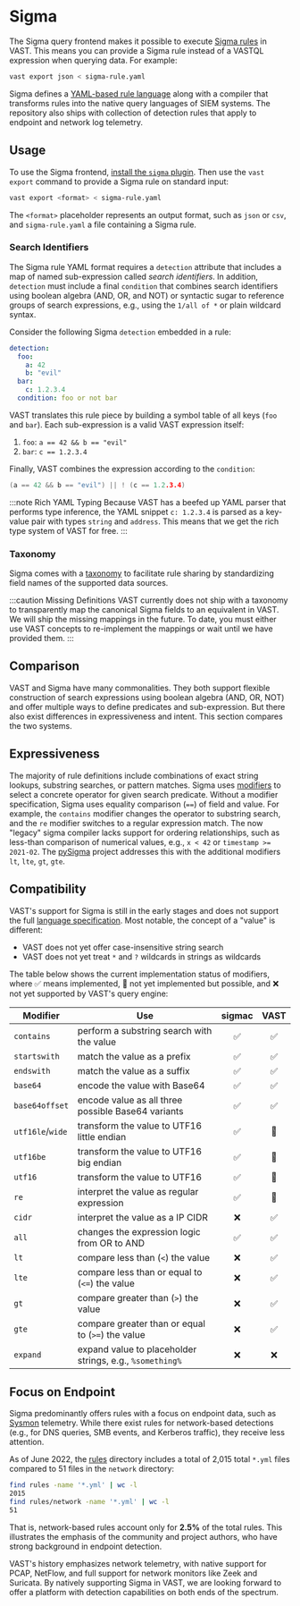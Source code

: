# Sigma

The Sigma query frontend makes it possible to execute [Sigma
rules](https://github.com/SigmaHQ/sigma) in VAST. This means you can
provide a Sigma rule instead of a VASTQL expression when querying data. For
example:

```bash
vast export json < sigma-rule.yaml
```

Sigma defines a [YAML-based rule language][sigma-spec] along with a compiler
that transforms rules into the native query languages of SIEM systems. The
repository also ships with collection of detection rules that apply to endpoint
and network log telemetry.

## Usage

To use the Sigma frontend, [install the `sigma`
plugin](/docs/setup-vast/configure#plugins). Then use the `vast export` command
to provide a Sigma rule on standard input:

```bash
vast export <format> < sigma-rule.yaml
```

The `<format>` placeholder represents an output format, such as `json` or `csv`,
and `sigma-rule.yaml` a file containing a Sigma rule.

### Search Identifiers

The Sigma rule YAML format requires a `detection` attribute that includes a map
of named sub-expression called *search identifiers*. In addition, `detection`
must include a final `condition` that combines search identifiers using boolean
algebra (AND, OR, and NOT) or syntactic sugar to reference groups of search
expressions, e.g., using the `1/all of *` or plain wildcard syntax.

Consider the following Sigma `detection` embedded in a rule:

```yaml
detection:
  foo:
    a: 42
    b: "evil"
  bar:
    c: 1.2.3.4
  condition: foo or not bar
```

VAST translates this rule piece by building a symbol table of all keys (`foo`
and `bar`). Each sub-expression is a valid VAST expression itself:

1. `foo`: `a == 42 && b == "evil"`
2. `bar`: `c == 1.2.3.4`

Finally, VAST combines the expression according to the `condition`:

```c
(a == 42 && b == "evil") || ! (c == 1.2.3.4)
```

:::note Rich YAML Typing
Because VAST has a beefed up YAML parser that performs type inference, the YAML
snippet `c: 1.2.3.4` is parsed as a key-value pair with types `string` and
`address`. This means that we get the rich type system of VAST for free.
:::

### Taxonomy

Sigma comes with a [taxonomy](https://github.com/SigmaHQ/sigma/wiki/Taxonomy) to
facilitate rule sharing by standardizing field names of the supported data
sources.

:::caution Missing Definitions
VAST currently does not ship with a taxonomy to transparently map the canonical
Sigma fields to an equivalent in VAST. We will ship the missing mappings in the
future. To date, you must either use VAST concepts to re-implement the mappings
or wait until we have provided them.
:::

## Comparison

VAST and Sigma have many commonalities. They both support flexible construction
of search expressions using boolean algebra (AND, OR, NOT) and offer multiple
ways to define predicates and sub-expression. But there also exist differences
in expressiveness and intent. This section compares the two systems.

## Expressiveness

The majority of rule definitions include combinations of exact string lookups,
substring searches, or pattern matches. Sigma uses
[modifiers](https://github.com/SigmaHQ/sigma/wiki/Specification#value-modifiers)
to select a concrete operator for given search predicate. Without a modifier
specification, Sigma uses equality comparison (`==`) of field and value. For
example, the `contains` modifier changes the operator to substring search, and
the `re` modifier switches to a regular expression match. The now "legacy" sigma
compiler lacks support for ordering relationships, such as less-than comparison
of numerical values, e.g., `x < 42` or `timestamp >= 2021-02`. The
[pySigma][pysigma] project addresses this with the additional modifiers `lt`,
`lte`, `gt`, `gte`.

## Compatibility

VAST's support for Sigma is still in the early stages and does not support the
full [language specification][sigma-spec]. Most notable, the concept of a
"value" is different:

- VAST does not yet offer case-insensitive string search
- VAST does not yet treat `*` and `?` wildcards in strings as wildcards

The table below shows the current implementation status of modifiers, where ✅
means implemented, 🚧 not yet implemented but possible, and ❌ not yet supported
by VAST's query engine:

|Modifier|Use|sigmac|VAST|
|--------|---|:----:|:--:|
|`contains`|perform a substring search with the value|✅|✅|
|`startswith`|match the value as a prefix|✅|✅|
|`endswith`|match the value as a suffix|✅|✅|
|`base64`|encode the value with Base64|✅|✅
|`base64offset`|encode value as all three possible Base64 variants|✅|✅
|`utf16le`/`wide`|transform the value to UTF16 little endian|✅|🚧
|`utf16be`|transform the value to UTF16 big endian|✅|🚧
|`utf16`|transform the value to UTF16|✅|🚧
|`re`|interpret the value as regular expression|✅|🚧
|`cidr`|interpret the value as a IP CIDR|❌|✅
|`all`|changes the expression logic from OR to AND|✅|✅
|`lt`|compare less than (`<`) the value|❌|✅
|`lte`|compare less than or equal to (`<=`) the value|❌|✅
|`gt`|compare greater than (`>`) the value|❌|✅
|`gte`|compare greater than or equal to (`>=`) the value|❌|✅
|`expand`|expand value to placeholder strings, e.g., `%something%`|❌|❌

## Focus on Endpoint

Sigma predominantly offers rules with a focus on endpoint data, such as
[Sysmon](https://docs.microsoft.com/en-us/sysinternals/downloads/sysmon)
telemetry. While there exist rules for network-based detections (e.g., for
DNS queries, SMB events, and Kerberos traffic), they receive less attention.

As of June 2022, the [rules][sigma-rules-2022-06] directory includes a total of
2,015 total `*.yml` files compared to 51 files in the `network` directory:

```bash
find rules -name '*.yml' | wc -l
2015
find rules/network -name '*.yml' | wc -l
51
```

That is, network-based rules account only for **2.5%** of the total rules. This
illustrates the emphasis of the community and project authors, who have strong
background in endpoint detection.

VAST's history emphasizes network telemetry, with native support for PCAP,
NetFlow, and full support for network monitors like Zeek and Suricata. By
natively supporting Sigma in VAST, we are looking forward to offer a platform
with detection capabilities on both ends of the spectrum.

[pysigma]: https://github.com/SigmaHQ/pySigma
[correlations]: https://github.com/SigmaHQ/sigma/wiki/Specification:-Sigma-Correlations
[sigma-spec]: https://github.com/SigmaHQ/sigma/wiki/Specification
[sigma-rules-2022-06]: https://github.com/SigmaHQ/sigma/tree/d78818e27d42710f427eb205a9ca59b4ab97e728/rules
